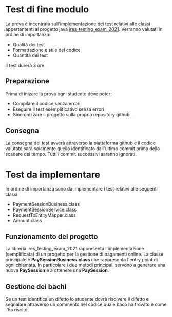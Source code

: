 
# Test di fine modulo

La prova è incentrata sull'implementazione dei test relativi alle classi appertententi al progetto java [ires_testing_exam_2021](https://github.com/davideMastroianni/ires_testing_exam_2021).
Verranno valutati in ordine di importanza:

- Qualità dei test
- Formattazione e stile del codice
- Quantità dei test

Il test durerà 3 ore.

## Preparazione

Prima di inizare la prova ogni studente deve poter:

- Compilare il codice senza errori
- Eseguire il test esemplificativo senza errori
- Sincronizzare il progetto sulla propria repository github.


## Consegna

La consegna del test avverà attraverso la piattaforma github e il codice valutato sarà solamente quello identificato dall'ultimo commit prima dello scadere del tempo. Tutti i commit successivi saranno ignorati.

# Test da implementare

In ordine di importanza sono da implementare i test relativi alle seguenti classi

- PaymentSessionBusiness.class
- PaymentSessionService.class
- RequestToEntityMapper.class
- Amount.class

## Funzionamento del progetto

La libreria ires_testing_exam_2021 rappresenta l'implementazione (semplificata) di un progetto per la gestione di pagamenti online. 
La classe principale è **PaySessionBusiness.class** che rappresenta l'entry point di ogni chiamata. In particolare i due metodi principali servono a generare una nuova **PaySession** e a ottenere una **PaySession**.


## Gestione dei bachi

Se un test identifica un difetto lo studente dovrà risolvere il difetto e segnalare attraverso un commento nel codice quale baco ha trovato e come l'ha risolto.
